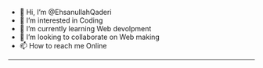 - 👋 Hi, I’m @EhsanullahQaderi
- 👀 I’m interested in Coding
- 🌱 I’m currently learning Web devolpment
- 💞️ I’m looking to collaborate on Web making
- 📫 How to reach me Online

<hr>
</hr>
<!---
EhsanullahQaderi/EhsanullahQaderi is a ✨ special ✨ repository because its `README.md` (this file) appears on your GitHub profile.
You can click the Preview link to take a look at your changes.
--->
